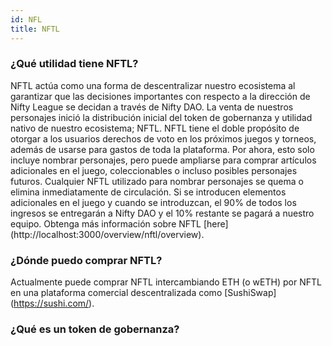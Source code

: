 ```yaml
---
id: NFL
title: NFTL
---
```


### ¿Qué utilidad tiene NFTL?

NFTL actúa como una forma de descentralizar nuestro ecosistema al garantizar que las decisiones importantes con respecto a la dirección de Nifty League se decidan a través de Nifty DAO. La venta de nuestros personajes inició la distribución inicial del token de gobernanza y utilidad nativo de nuestro ecosistema; NFTL. NFTL tiene el doble propósito de otorgar a los usuarios derechos de voto en los próximos juegos y torneos, además de usarse para gastos de toda la plataforma. Por ahora, esto solo incluye nombrar personajes, pero puede ampliarse para comprar artículos adicionales en el juego, coleccionables o incluso posibles personajes futuros. Cualquier NFTL utilizado para nombrar personajes se quema o elimina inmediatamente de circulación. Si se introducen elementos adicionales en el juego y cuando se introduzcan, el 90% de todos los ingresos se entregarán a Nifty DAO y el 10% restante se pagará a nuestro equipo. Obtenga más información sobre NFTL \[here\] (http://localhost:3000/overview/nftl/overview).

### ¿Dónde puedo comprar NFTL?

Actualmente puede comprar NFTL intercambiando ETH (o wETH) por NFTL en una plataforma comercial descentralizada como \[SushiSwap\] (https://sushi.com/).

### ¿Qué es un token de gobernanza?
